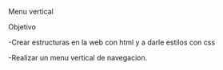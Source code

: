 Menu vertical

Objetivo

-Crear estructuras en la web con html y a darle estilos con css

-Realizar un menu vertical de navegacion.